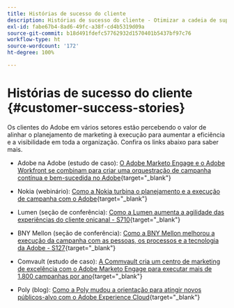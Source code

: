 ```yaml
---
title: Histórias de sucesso do cliente
description: Histórias de sucesso do cliente - Otimizar a cadeia de suprimento de campanha com o Marketo e o Workfront
exl-id: fabe67b4-8ad6-49fc-a38f-cd4b5319d09a
source-git-commit: b18d491fdefc57762932d1570401b5437bf97c76
workflow-type: ht
source-wordcount: '172'
ht-degree: 100%

---
```


# Histórias de sucesso do cliente {#customer-success-stories}

Os clientes do Adobe em vários setores estão percebendo o valor de alinhar o planejamento de marketing à execução para aumentar a eficiência e a visibilidade em toda a organização. Confira os links abaixo para saber mais.

* Adobe na Adobe (estudo de caso): [O Adobe Marketo Engage e o Adobe Workfront se combinam para criar uma orquestração de campanha contínua e bem-sucedida no Adobe](https://business.adobe.com/customer-success-stories/adobe-campaign-orchestration-case-study){target="_blank"}

* Nokia (webinário): [Como a Nokia turbina o planejamento e a execução de campanha com o Adobe](https://engage.adobe.com/MarWF22Q4WBR-Registration.html){target="_blank"}

* Lumen (seção de conferência): [Como a Lumen aumenta a agilidade das experiências do cliente onicanal - S710](https://business.adobe.com/summit/2022/sessions/how-lumen-drives-agility-for-omnichannel-customer-s710.html){target="_blank"}

* BNY Mellon (seção de conferência): [Como a BNY Mellon melhorou a execução da campanha com as pessoas, os processos e a tecnologia da Adobe - S127](https://business.adobe.com/events/experience-makers-live/2022/sessions/how-bny-mellon-improved-campaign-execution-with-pe-s127.html){target="_blank"}

* Comvault (estudo de caso): [A Commvault cria um centro de marketing de excelência com o Adobe Marketo Engage para executar mais de 1.800 campanhas por ano](https://business.adobe.com/customer-success-stories/commvault-case-study){target="_blank"}

* Poly (blog): [Como a Poly mudou a orientação para atingir novos públicos-alvo com o Adobe Experience Cloud](https://business.adobe.com/blog/basics/how-poly-shifted-gears-reach-new-audiences-adobe-experience-cloud){target="_blank"}
